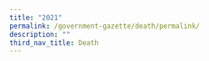 ```yaml
---
title: "2021"
permalink: /government-gazette/death/permalink/
description: ""
third_nav_title: Death
---
```


